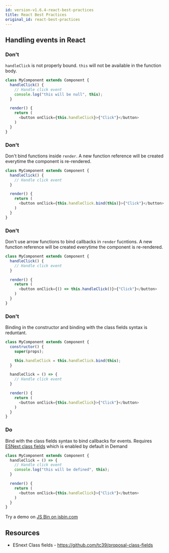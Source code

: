 ```yaml
---
id: version-v1.6.4-react-best-practices
title: React Best Practices
original_id: react-best-practices
---
```

    
## Handling events in React

### Don't

`handleClick` is not properly bound. `this` will not be available in the function body.

```js
class MyComponent extends Component {
  handleClick() {
    // Handle click event
    console.log("this will be null", this);
  }

  render() {
    return (
      <button onClick={this.handleClick}>{"Click"}</button>
    )
  }
}
```

### Don't

Don't bind functions inside `render`. A new function reference will be created everytime the component is re-rendered.

```js
class MyComponent extends Component {
  handleClick() {
    // Handle click event
  }

  render() {
    return (
      <button onClick={this.handleClick.bind(this)}>{"Click"}</button>
    )
  }
}
```

### Don't

Don't use arrow functions to bind callbacks in `render` fucntions. A new function reference will be created everytime the component is re-rendered.

```js
class MyComponent extends Component {
  handleClick() {
    // Handle click event
  }

  render() {
    return (
      <button onClick={() => this.handleClick()}>{"Click"}</button>
    )
  }
}
```

### Don't

Binding in the constructor and binding with the class fields syntax is reduntant.

```js
class MyComponent extends Component {
  constructor() {
    super(props);

    this.handleClick = this.handleClick.bind(this);
  }

  handleClick = () => {
    // Handle click event
  }

  render() {
    return (
      <button onClick={this.handleClick}>{"Click"}</button>
    )
  }
}
```

### Do

Bind with the class fields syntax to bind callbacks for events. Requires [ESNext class fields](https://github.com/tc39/proposal-class-fields) which is enabled by default in Demand

```js
class MyComponent extends Component {
  handleClick = () => {
    // Handle click event
    console.log("this will be defined", this);
  }

  render() {
    return (
      <button onClick={this.handleClick}>{"Click"}</button>
    )
  }
}
```

Try a demo on <a class="jsbin-embed" href="https://jsbin.com/merebe/edit?js,console,output">JS Bin on jsbin.com</a>

## Resources

- ESnext Class fields - https://github.com/tc39/proposal-class-fields
